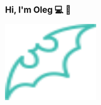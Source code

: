 <h1>Hi, I'm Oleg 💻 👋</h1>
<img style="width: 300px; height: 250px;" src="https://github.com/kapustiansky/kapustiansky.github.io/blob/master/bootstrap4/images/Batman.svg" alt="">

